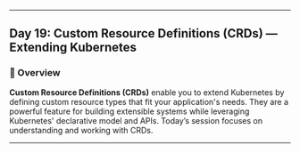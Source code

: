 ﻿---

## Day 19: Custom Resource Definitions (CRDs) — Extending Kubernetes

### 📘 Overview

**Custom Resource Definitions (CRDs)** enable you to extend Kubernetes by defining custom resource types that fit your application's needs. They are a powerful feature for building extensible systems while leveraging Kubernetes' declarative model and APIs. Today’s session focuses on understanding and working with CRDs.

---